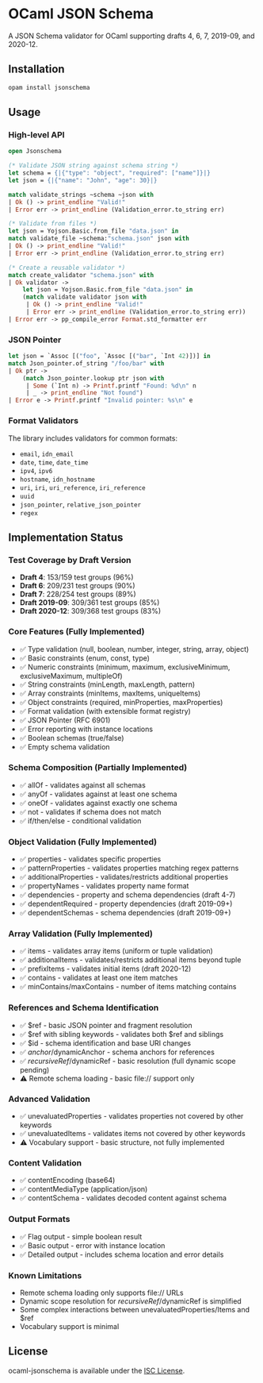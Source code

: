 # OCaml JSON Schema

A JSON Schema validator for OCaml supporting drafts 4, 6, 7, 2019-09, and 2020-12.

## Installation

```bash
opam install jsonschema
```

## Usage

### High-level API

```ocaml
open Jsonschema

(* Validate JSON string against schema string *)
let schema = {|{"type": "object", "required": ["name"]}|}
let json = {|{"name": "John", "age": 30}|}

match validate_strings ~schema ~json with
| Ok () -> print_endline "Valid!"
| Error err -> print_endline (Validation_error.to_string err)

(* Validate from files *)
let json = Yojson.Basic.from_file "data.json" in
match validate_file ~schema:"schema.json" json with
| Ok () -> print_endline "Valid!"
| Error err -> print_endline (Validation_error.to_string err)

(* Create a reusable validator *)
match create_validator "schema.json" with
| Ok validator ->
    let json = Yojson.Basic.from_file "data.json" in
    (match validate validator json with
     | Ok () -> print_endline "Valid!"
     | Error err -> print_endline (Validation_error.to_string err))
| Error err -> pp_compile_error Format.std_formatter err
```

### JSON Pointer

```ocaml
let json = `Assoc [("foo", `Assoc [("bar", `Int 42)])] in
match Json_pointer.of_string "/foo/bar" with
| Ok ptr ->
    (match Json_pointer.lookup ptr json with
     | Some (`Int n) -> Printf.printf "Found: %d\n" n
     | _ -> print_endline "Not found")
| Error e -> Printf.printf "Invalid pointer: %s\n" e
```

### Format Validators

The library includes validators for common formats:

- `email`, `idn_email`
- `date`, `time`, `date_time`
- `ipv4`, `ipv6`
- `hostname`, `idn_hostname`
- `uri`, `iri`, `uri_reference`, `iri_reference`
- `uuid`
- `json_pointer`, `relative_json_pointer`
- `regex`

## Implementation Status

### Test Coverage by Draft Version
- **Draft 4**: 153/159 test groups (96%)
- **Draft 6**: 209/231 test groups (90%)
- **Draft 7**: 228/254 test groups (89%)
- **Draft 2019-09**: 309/361 test groups (85%)
- **Draft 2020-12**: 309/368 test groups (83%)

### Core Features (Fully Implemented)
- ✅ Type validation (null, boolean, number, integer, string, array, object)
- ✅ Basic constraints (enum, const, type)
- ✅ Numeric constraints (minimum, maximum, exclusiveMinimum, exclusiveMaximum, multipleOf)
- ✅ String constraints (minLength, maxLength, pattern)
- ✅ Array constraints (minItems, maxItems, uniqueItems) 
- ✅ Object constraints (required, minProperties, maxProperties)
- ✅ Format validation (with extensible format registry)
- ✅ JSON Pointer (RFC 6901)
- ✅ Error reporting with instance locations
- ✅ Boolean schemas (true/false)
- ✅ Empty schema validation

### Schema Composition (Partially Implemented)
- ✅ allOf - validates against all schemas
- ✅ anyOf - validates against at least one schema
- ✅ oneOf - validates against exactly one schema
- ✅ not - validates if schema does not match
- ✅ if/then/else - conditional validation

### Object Validation (Fully Implemented)
- ✅ properties - validates specific properties
- ✅ patternProperties - validates properties matching regex patterns
- ✅ additionalProperties - validates/restricts additional properties
- ✅ propertyNames - validates property name format
- ✅ dependencies - property and schema dependencies (draft 4-7)
- ✅ dependentRequired - property dependencies (draft 2019-09+)
- ✅ dependentSchemas - schema dependencies (draft 2019-09+)

### Array Validation (Fully Implemented)
- ✅ items - validates array items (uniform or tuple validation)
- ✅ additionalItems - validates/restricts additional items beyond tuple
- ✅ prefixItems - validates initial items (draft 2020-12)
- ✅ contains - validates at least one item matches
- ✅ minContains/maxContains - number of items matching contains

### References and Schema Identification
- ✅ $ref - basic JSON pointer and fragment resolution
- ✅ $ref with sibling keywords - validates both $ref and siblings
- ✅ $id - schema identification and base URI changes
- ✅ $anchor/$dynamicAnchor - schema anchors for references
- ✅ $recursiveRef/$dynamicRef - basic resolution (full dynamic scope pending)
- ⚠️  Remote schema loading - basic file:// support only

### Advanced Validation
- ✅ unevaluatedProperties - validates properties not covered by other keywords
- ✅ unevaluatedItems - validates items not covered by other keywords
- ⚠️  Vocabulary support - basic structure, not fully implemented

### Content Validation
- ✅ contentEncoding (base64)
- ✅ contentMediaType (application/json)
- ✅ contentSchema - validates decoded content against schema

### Output Formats
- ✅ Flag output - simple boolean result
- ✅ Basic output - error with instance location
- ✅ Detailed output - includes schema location and error details

### Known Limitations
- Remote schema loading only supports file:// URLs
- Dynamic scope resolution for $recursiveRef/$dynamicRef is simplified
- Some complex interactions between unevaluatedProperties/Items and $ref
- Vocabulary support is minimal

## License

ocaml-jsonschema is available under the [ISC License](LICENSE).
